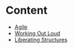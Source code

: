 <!-- TITLE: Home -->
<!-- SUBTITLE: A quick summary of Home -->

# Content

* [Agile](/agile)
* [Working Out Loud](/working-out-loud)
* [Liberating Structures](/liberating-structures)